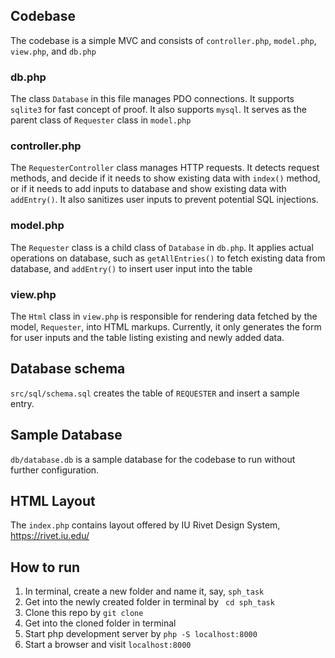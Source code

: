 ## Codebase
The codebase is a simple MVC and consists of `controller.php`, `model.php`, `view.php`, and `db.php`
### db.php
The class `Database` in this file manages PDO connections. It supports `sqlite3` for fast concept of proof. It also supports `mysql`.
It serves as the parent class of `Requester` class in `model.php`
### controller.php
The `RequesterController` class manages HTTP requests.  It detects request methods, and decide if it needs to show existing data with `index()` method, or if it needs to add inputs to database and show existing data with `addEntry()`.
It also sanitizes user inputs to prevent potential SQL injections.
### model.php
The `Requester` class is a child class of `Database` in `db.php`. It applies actual operations on database, such as `getAllEntries()` to fetch existing data from database, and `addEntry()` to insert user input into the table
### view.php
The `Html` class in `view.php` is responsible for rendering data fetched by the model, `Requester`, into HTML markups. Currently, it only generates the form for user inputs and the table listing existing and newly added data.

## Database schema
`src/sql/schema.sql` creates the table of `REQUESTER` and insert a sample entry.

## Sample Database
`db/database.db` is a sample database for the codebase to run without further configuration.

## HTML Layout
The `index.php` contains layout offered by IU Rivet Design System, https://rivet.iu.edu/

## How to run
1. In terminal, create a new folder and name it, say, `sph_task`
2. Get into the newly created folder in terminal by ` cd sph_task`
3. Clone this repo by `git clone `
4. Get into the cloned folder in terminal
5. Start php development server by `php -S localhost:8000`
6. Start a browser and visit `localhost:8000`
